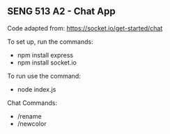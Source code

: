 ## SENG 513 A2 - Chat App

Code adapted from: 
https://socket.io/get-started/chat

To set up, run the commands:
- npm install express
- npm install socket.io

To run use the command: 
- node index.js

Chat Commands:
- /rename <new username>
- /newcolor <color>

